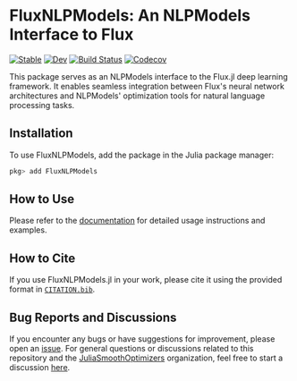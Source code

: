 # FluxNLPModels: An NLPModels Interface to Flux

[![Stable](https://img.shields.io/badge/docs-stable-blue.svg)](https://JuliaSmoothOptimizers.github.io/FluxNLPModels.jl/stable)
[![Dev](https://img.shields.io/badge/docs-dev-blue.svg)](https://JuliaSmoothOptimizers.github.io/FluxNLPModels.jl/dev)
[![Build Status](https://github.com/JuliaSmoothOptimizers/FluxNLPModels.jl/workflows/CI/badge.svg)](https://github.com/JuliaSmoothOptimizers/FluxNLPModels.jl/actions)
[![Codecov](https://codecov.io/gh/JuliaSmoothOptimizers/FluxNLPModels.jl/branch/main/graph/badge.svg)](https://codecov.io/gh/JuliaSmoothOptimizers/FluxNLPModels.jl) 
<!-- TODO check the links -->

This package serves as an NLPModels interface to the Flux.jl deep learning framework. It enables seamless integration between Flux's neural network architectures and NLPModels' optimization tools for natural language processing tasks.

## Installation

To use FluxNLPModels, add the package in the Julia package manager:

```julia
pkg> add FluxNLPModels
```

## How to Use

Please refer to the [documentation](https://JuliaSmoothOptimizers.github.io/FluxNLPModels.jl/stable/) for detailed usage instructions and examples.

## How to Cite

If you use FluxNLPModels.jl in your work, please cite it using the provided format in [`CITATION.bib`](https://github.com/JuliaSmoothOptimizers/FluxNLPModels.jl/blob/main/CITATION.bib).

## Bug Reports and Discussions

If you encounter any bugs or have suggestions for improvement, please open an [issue](https://github.com/JuliaSmoothOptimizers/FluxNLPModels.jl/issues). For general questions or discussions related to this repository and the [JuliaSmoothOptimizers](https://github.com/JuliaSmoothOptimizers) organization, feel free to start a discussion [here](https://github.com/JuliaSmoothOptimizers/Organization/discussions).